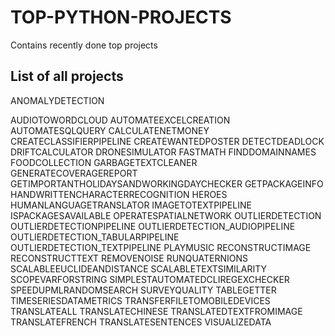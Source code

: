 # TOP-PYTHON-PROJECTS
Contains recently done top projects

## List of all projects
ANOMALYDETECTION

AUDIOTOWORDCLOUD
AUTOMATEEXCELCREATION
AUTOMATESQLQUERY
CALCULATENETMONEY
CREATECLASSIFIERPIPELINE
CREATEWANTEDPOSTER
DETECTDEADLOCK
DRIFTCALCULATOR
DRONESIMULATOR
FASTMATH
FINDDOMAINNAMES
FOODCOLLECTION
GARBAGETEXTCLEANER
GENERATECOVERAGEREPORT
GETIMPORTANTHOLIDAYSANDWORKINGDAYCHECKER
GETPACKAGEINFO
HANDWRITTENCHARACTERRECOGNITION
HEROES
HUMANLANGUAGETRANSLATOR
IMAGETOTEXTPIPELINE
ISPACKAGESAVAILABLE
OPERATESPATIALNETWORK
OUTLIERDETECTION
OUTLIERDETECTIONPIPELINE
OUTLIERDETECTION_AUDIOPIPELINE
OUTLIERDETECTION_TABULARPIPELINE
OUTLIERDETECTION_TEXTPIPELINE
PLAYMUSIC
RECONSTRUCTIMAGE
RECONSTRUCTTEXT
REMOVENOISE
RUNQUATERNIONS
SCALABLEEUCLIDEANDISTANCE
SCALABLETEXTSIMILARITY
SCOPEVARFORSTRING
SIMPLESTAUTOMATEDCLIREGEXCHECKER
SPEEDUPMLRANDOMSEARCH
SURVEYQUALITY
TABLEGETTER
TIMESERIESDATAMETRICS
TRANSFERFILETOMOBILEDEVICES
TRANSLATEALL
TRANSLATECHINESE
TRANSLATEDTEXTFROMIMAGE
TRANSLATEFRENCH
TRANSLATESENTENCES
VISUALIZEDATA
